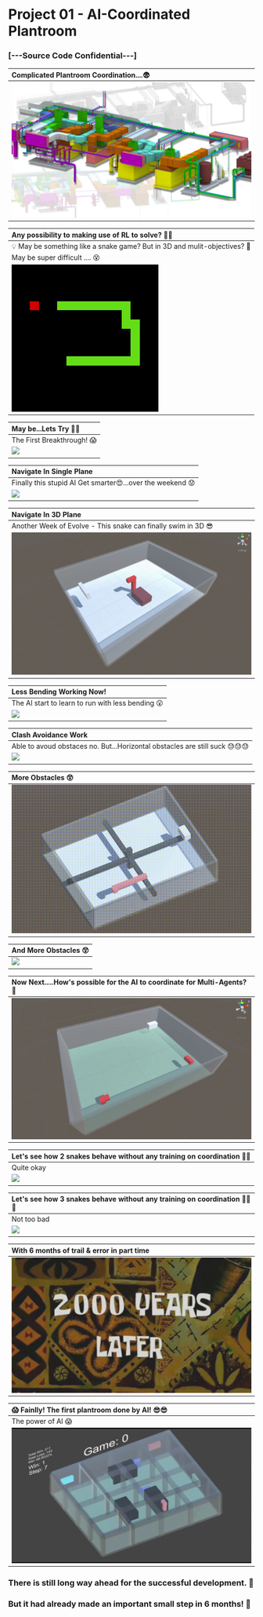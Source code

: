  # Project 01 - AI-Coordinated Plantroom
 ### [---Source Code Confidential---]


| Complicated Plantroom Coordination....:fearful:|
| :------------------ |
|![](GIF/0-Complicated_Plantroom.jpg)|


| Any possibility to making use of RL to solve? :thinking::thinking: |
| :------------------ |
| :bulb: May be something like a snake game? But in 3D and mulit-objectives? :snake: |
| May be super difficult .... :dizzy_face: | 
|![](GIF/0-Snake_Game.gif)|

| May be...Lets Try :eyes::eyes:|
| :------------------ |
| The First Breakthrough! :scream:|
|![](GIF/01-The_First_Breakthrough.gif)|


| Navigate In Single Plane |
| :------------------ | 
| Finally this stupid AI Get smarter:heart_eyes:...over the weekend :worried:|
|![](GIF/02-Navigate_In_Single_Plane.gif)|


| Navigate In 3D Plane |
| :------------------ | 
| Another Week of Evolve - This snake can finally swim in 3D :sunglasses: |
|![](GIF/03-Navigate_in_3D_plane.gif)|


| Less Bending Working Now! |
| :------------------ | 
| The AI start to learn to run with less bending :open_mouth:|
|![](GIF/04-Less_Bending_Work.gif)|


| Clash Avoidance Work |
| :------------------ | 
| Able to avoud obstaces no. But...Horizontal obstacles are still suck :sweat::sweat::sweat:|
|![](GIF/05-Clash_Avoidance_Work.gif)|


| More Obstacles :astonished:|
| :------------------ | 
|![](GIF/06-More_Obstacles.gif)|


| And More Obstacles :astonished:|
| :------------------ | 
|![](GIF/07-More_Obstacles.gif)|


| Now Next.....How's possible for the AI to coordinate for Multi-Agents? :thinking:|
| :------------------ |
|![](GIF/08-Possible_for_multi_agents.gif)|


| Let's see how 2 snakes behave without any training on coordination :snake::snake: |
| :------------------ |
| Quite okay |
|![](GIF/09-2_snakes_untrained.gif)|

| Let's see how 3 snakes behave without any training on coordination :snake::snake::snake: |
| :------------------ |
| Not too bad |
|![](GIF/10-3_snakes_untrained.gif)|

| With 6 months of trail & error in part time|
| :------------------ |
|![](GIF/0-2000_Years_Later.jpg)|


| :scream: Fainlly! The first plantroom done by AI! :sunglasses::sunglasses:|
| :------------------ |
| The power of AI :scream: |
|![](GIF/11-First_Plantroom_Done_By_AI.gif)|


### There is still long way ahead for the successful development. :round_pushpin:
### But it had already made an important small step in 6 months! :walking:

